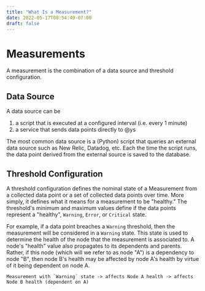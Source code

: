 ```yaml
---
title: "What Is a Measurement?"
date: 2022-05-17T08:54:49-07:00
draft: false
---
```


# Measurements

A measurement is the combination of a data source and threshold configuration.

## Data Source

A data source can be

1. a script that is executed at a configured interval (i.e. every 1 minute)
1. a service that sends data points directly to @ys

The most common data source is a (Python) script that queries an external data source such as New Relic, Datadog, etc. Each the time the script runs, the data point derived from the external source is saved to the database.

## Threshold Configuration

A threshold configuration defines the nominal state of a Measurement from a collected data point or a set of collected data points over time. More simply, it defines what it means for a measurement to be "healthy." The threshold's minimum and maximum values define if the data points represent a "healthy", `Warning`, `Error`, or `Critical` state.

For example, if a data point breaches a `Warning` threshold, then the measurement will be considered in a `Warning` state. This state is used to determine the health of the node that the measurement is associated to. A node's "health" value also propagates to its dependents and parents. Rather, if this node (which will we refer to as node "A") is a dependency to node "B", then node B's health may be affected by node A's health by virtue of it being dependent on node A.

```
Measurement with `Warning` state -> affects Node A health -> affects Node B health (dependent on A)
```

